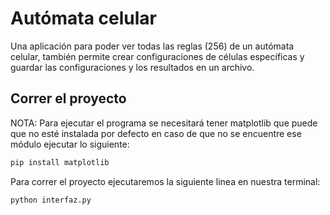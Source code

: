 # Autómata celular

Una aplicación para poder ver todas las reglas (256) de un autómata celular, también permite crear configuraciones de células específicas y guardar las configuraciones
y los resultados en un archivo.

## Correr el proyecto

NOTA: Para ejecutar el programa se necesitará tener matplotlib que puede que no esté instalada por defecto en caso de que
no se encuentre ese módulo ejecutar lo siguiente:

```bash
pip install matplotlib
```

Para correr el proyecto ejecutaremos la siguiente linea en nuestra terminal:

```bash
python interfaz.py
```
